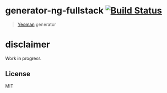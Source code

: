 # generator-ng-fullstack [![Build Status](https://secure.travis-ci.org/ericmdantas/generator-ng-fullstack.png?branch=master)](https://travis-ci.org/ericmdantas/generator-ng-fullstack)

> [Yeoman](http://yeoman.io) generator

# disclaimer

Work in progress

## License

MIT
